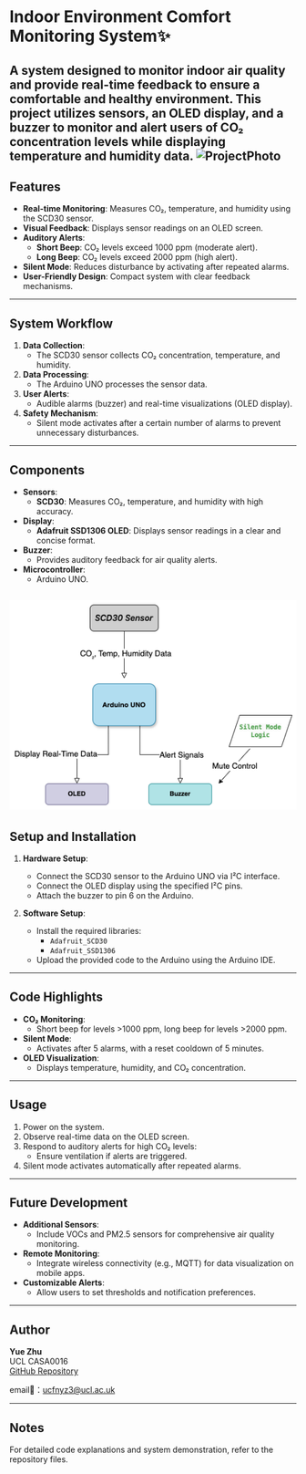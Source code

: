 # Indoor Environment Comfort Monitoring System✨

A system designed to monitor indoor air quality and provide real-time feedback to ensure a comfortable and healthy environment. This project utilizes sensors, an OLED display, and a buzzer to monitor and alert users of CO₂ concentration levels while displaying temperature and humidity data.
![ProjectPhoto](CASA0016.HEIC)
---

## Features

- **Real-time Monitoring**: Measures CO₂, temperature, and humidity using the SCD30 sensor.
- **Visual Feedback**: Displays sensor readings on an OLED screen.
- **Auditory Alerts**:
  - **Short Beep**: CO₂ levels exceed 1000 ppm (moderate alert).
  - **Long Beep**: CO₂ levels exceed 2000 ppm (high alert).
- **Silent Mode**: Reduces disturbance by activating after repeated alarms.
- **User-Friendly Design**: Compact system with clear feedback mechanisms.

---

## System Workflow

1. **Data Collection**:
   - The SCD30 sensor collects CO₂ concentration, temperature, and humidity.
2. **Data Processing**:
   - The Arduino UNO processes the sensor data.
3. **User Alerts**:
   - Audible alarms (buzzer) and real-time visualizations (OLED display).
4. **Safety Mechanism**:
   - Silent mode activates after a certain number of alarms to prevent unnecessary disturbances.

---

## Components

- **Sensors**:
  - **SCD30**: Measures CO₂, temperature, and humidity with high accuracy.
- **Display**:
  - **Adafruit SSD1306 OLED**: Displays sensor readings in a clear and concise format.
- **Buzzer**:
  - Provides auditory feedback for air quality alerts.
- **Microcontroller**:
  - Arduino UNO.
 
![flowchart](sensor.drawio.png)
---

## Setup and Installation

1. **Hardware Setup**:
   - Connect the SCD30 sensor to the Arduino UNO via I²C interface.
   - Connect the OLED display using the specified I²C pins.
   - Attach the buzzer to pin 6 on the Arduino.

2. **Software Setup**:
   - Install the required libraries:
     - `Adafruit_SCD30`
     - `Adafruit_SSD1306`
   - Upload the provided code to the Arduino using the Arduino IDE.

---

## Code Highlights

- **CO₂ Monitoring**:
  - Short beep for levels >1000 ppm, long beep for levels >2000 ppm.
- **Silent Mode**:
  - Activates after 5 alarms, with a reset cooldown of 5 minutes.
- **OLED Visualization**:
  - Displays temperature, humidity, and CO₂ concentration.

---

## Usage

1. Power on the system.
2. Observe real-time data on the OLED screen.
3. Respond to auditory alerts for high CO₂ levels:
   - Ensure ventilation if alerts are triggered.
4. Silent mode activates automatically after repeated alarms.

---

## Future Development

- **Additional Sensors**:
  - Include VOCs and PM2.5 sensors for comprehensive air quality monitoring.
- **Remote Monitoring**:
  - Integrate wireless connectivity (e.g., MQTT) for data visualization on mobile apps.
- **Customizable Alerts**:
  - Allow users to set thresholds and notification preferences.

---

## Author

**Yue Zhu**  
UCL CASA0016  
[GitHub Repository](https://github.com/XLunaXX07/CASA0016.0)

email📧：ucfnyz3@ucl.ac.uk

---

## Notes

For detailed code explanations and system demonstration, refer to the repository files.

